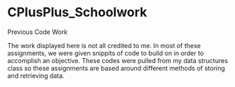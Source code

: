 # CPlusPlus_Schoolwork
Previous Code Work


The work displayed here is not all credited to me. In most of these assignments, we were given snippits of code to build on in order to accomplish an objective.
These codes were pulled from my data structures class so these assignments are based around different methods of storing and retrieving data.
